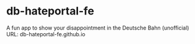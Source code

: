 # db-hateportal-fe
A fun app to show your disappointment in the Deutsche Bahn (unofficial)
URL: db-hateportal-fe.github.io
